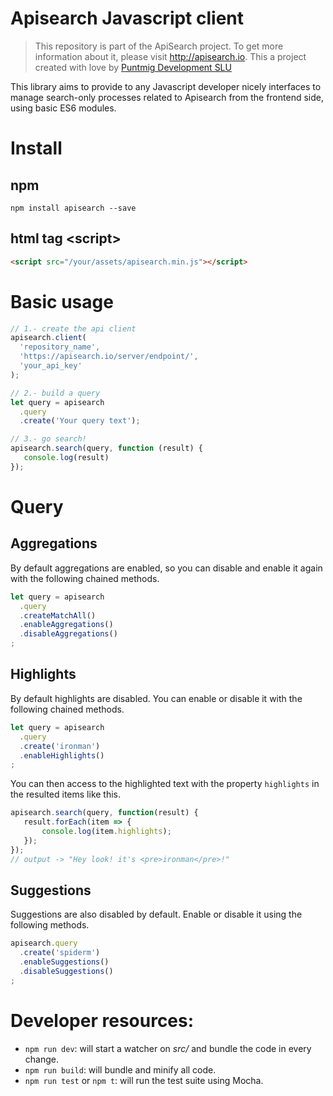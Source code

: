 Apisearch Javascript client
===========================

> This repository is part of the ApiSearch project. To get more information
> about it, please visit http://apisearch.io. This a project created with love
> by [Puntmig Development SLU](http://puntmig.com)

This library aims to provide to any Javascript developer nicely interfaces to 
manage search-only processes related to Apisearch from the frontend side, using 
basic ES6 modules.

# Install

## npm

```shell
npm install apisearch --save 
```

## html tag \<script\>

```html
<script src="/your/assets/apisearch.min.js"></script>
```

# Basic usage
```javascript
// 1.- create the api client
apisearch.client(
  'repository_name', 
  'https://apisearch.io/server/endpoint/', 
  'your_api_key'
);

// 2.- build a query
let query = apisearch
  .query
  .create('Your query text');

// 3.- go search!
apisearch.search(query, function (result) {
   console.log(result) 
});
```

# Query

## Aggregations
By default aggregations are enabled, so you can disable and enable it 
again with the following chained methods.
```javascript
let query = apisearch
  .query
  .createMatchAll()
  .enableAggregations()
  .disableAggregations()
;
```

## Highlights
By default highlights are disabled. You can enable or disable it with 
the following chained methods.
```javascript
let query = apisearch
  .query
  .create('ironman')
  .enableHighlights()
;
```
You can then access to the highlighted text with the property `highlights`
in the resulted items like this.
```javascript
apisearch.search(query, function(result) {
   result.forEach(item => {
       console.log(item.highlights);
   });
});
// output -> "Hey look! it's <pre>ironman</pre>!" 
```

## Suggestions
Suggestions are also disabled by default. Enable or disable it using the
following methods.
```javascript
apisearch.query
  .create('spiderm')
  .enableSuggestions()
  .disableSuggestions()
;
```

# Developer resources:
* `npm run dev`: will start a watcher on *src/* and bundle the code 
in every change.
* `npm run build`: will bundle and minify all code.
* `npm run test` or `npm t`: will run the test suite using Mocha.